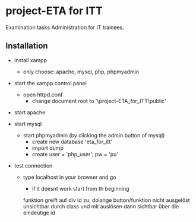 # project-ETA for ITT
Examination tasks Administration for IT trainees.

## Installation

- install xampp
	- only choose: apache, mysql, php, phpmyadmin

- start the xampp control panel
	- open httpd.conf 
		- change document root to '\project-ETA_for_ITT\public'

- start apache

- start mysql
	- start phpmyadmin (by clicking the admin button of mysql)
		- create new database 'eta_for_itt'
		- import dump
		- create user = 'php_user'; pw = 'pu' 

- test connection 
    - type localhost in your browser and go
        - if it doesnt work start from th beginning



		funktion greift auf div id zu, dolange button/funktion nicht ausgelöst unsichtbar durch class und mit auslösen dann sichtbar über die eindeutige id